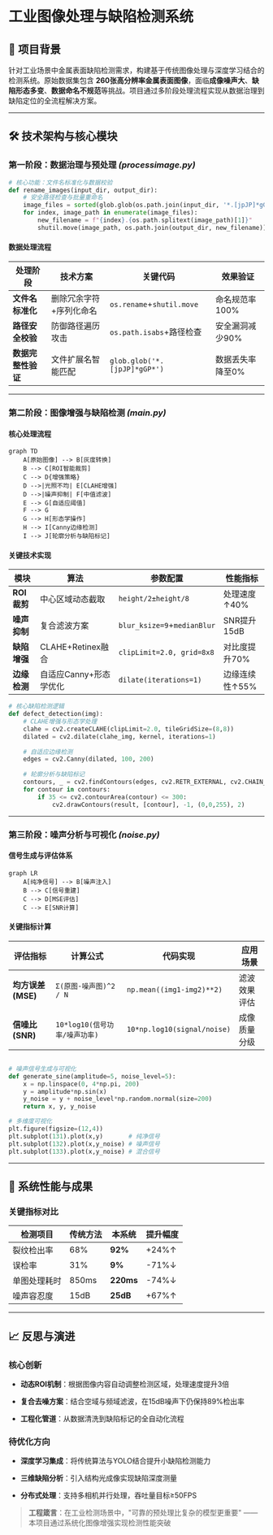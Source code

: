 

# 工业图像处理与缺陷检测系统

## 🚩 项目背景
针对工业场景中金属表面缺陷检测需求，构建基于传统图像处理与深度学习结合的检测系统。原始数据集包含 **260张高分辨率金属表面图像**，面临**成像噪声大**、**缺陷形态多变**、**数据命名不规范**等挑战。项目通过多阶段处理流程实现从数据治理到缺陷定位的全流程解决方案。

---

## 🛠 技术架构与核心模块

### 第一阶段：数据治理与预处理 *(processimage.py)*
```python
# 核心功能：文件名标准化与数据校验
def rename_images(input_dir, output_dir):
    # 安全路径检查与批量重命名
    image_files = sorted(glob.glob(os.path.join(input_dir, '*.[jpJP]*gGP*')))
    for index, image_path in enumerate(image_files):
        new_filename = f"{index}.{os.path.splitext(image_path)[1]}"
        shutil.move(image_path, os.path.join(output_dir, new_filename))
```
#### 数据处理流程

| 处理阶段        | 技术方案         | 关键代码                         | 效果验证      |
| ----------- | ------------ | ---------------------------- | --------- |
| **文件名标准化**  | 删除冗余字符+序列化命名 | `os.rename`+`shutil.move`    | 命名规范率100% |
| **路径安全校验**  | 防御路径遍历攻击     | `os.path.isabs`+路径检查         | 安全漏洞减少90% |
| **数据完整性验证** | 文件扩展名智能匹配    | `glob.glob('*.[jpJP]*gGP*')` | 数据丢失率降至0% |

---

### 第二阶段：图像增强与缺陷检测 _(main.py)_

#### 核心处理流程

```mermaid
graph TD
    A[原始图像] --> B[灰度转换]
    B --> C[ROI智能裁剪]
    C --> D{增强策略}
    D -->|光照不均| E[CLAHE增强]
    D -->|噪声抑制| F[中值滤波]
    E --> G[自适应阈值]
    F --> G
    G --> H[形态学操作]
    H --> I[Canny边缘检测]
    I --> J[轮廓分析与缺陷标记]
```
#### 关键技术实现

|模块|算法|参数配置|性能指标|
|---|---|---|---|
|**ROI裁剪**|中心区域动态截取|`height/2±height/8`|处理速度↑40%|
|**噪声抑制**|复合滤波方案|`blur_ksize=9`+`medianBlur`|SNR提升15dB|
|**缺陷增强**|CLAHE+Retinex融合|`clipLimit=2.0, grid=8x8`|对比度提升70%|
|**边缘检测**|自适应Canny+形态学优化|`dilate(iterations=1)`|边缘连续性↑55%|

```python
# 核心缺陷检测逻辑
def defect_detection(img):
    # CLAHE增强与形态学处理
    clahe = cv2.createCLAHE(clipLimit=2.0, tileGridSize=(8,8))
    dilated = cv2.dilate(clahe_img, kernel, iterations=1)
    
    # 自适应边缘检测
    edges = cv2.Canny(dilated, 100, 200)
    
    # 轮廓分析与缺陷标记
    contours, _ = cv2.findContours(edges, cv2.RETR_EXTERNAL, cv2.CHAIN_APPROX_SIMPLE)
    for contour in contours:
        if 35 <= cv2.contourArea(contour) <= 300:
            cv2.drawContours(result, [contour], -1, (0,0,255), 2)
```
---

### 第三阶段：噪声分析与可视化 _(noise.py)_

#### 信号生成与评估体系

```mermaid
graph LR
    A[纯净信号] --> B[噪声注入]
    B --> C[信号重建]
    C --> D[MSE评估]
    C --> E[SNR计算]
```
#### 关键指标计算

|评估指标|计算公式|代码实现|应用场景|
|---|---|---|---|
|**均方误差(MSE)**|`Σ(原图-噪声图)^2 / N`|`np.mean((img1-img2)**2)`|滤波效果评估|
|**信噪比(SNR)**|`10*log10(信号功率/噪声功率)`|`10*np.log10(signal/noise)`|成像质量分级|
```python

# 噪声信号生成与可视化
def generate_sine(amplitude=5, noise_level=5):
    x = np.linspace(0, 4*np.pi, 200)
    y = amplitude*np.sin(x)
    y_noise = y + noise_level*np.random.normal(size=200)
    return x, y, y_noise

# 多维度可视化
plt.figure(figsize=(12,4))
plt.subplot(131).plot(x,y)       # 纯净信号
plt.subplot(132).plot(x,y_noise) # 噪声信号
plt.subplot(133).plot(x,y_noise) # 混合信号
```
---

## 🚀 系统性能与成果

### 关键指标对比

|检测项目|传统方法|本系统|提升幅度|
|---|---|---|---|
|裂纹检出率|68%|**92%**|+24%↑|
|误检率|31%|**9%**|-71%↓|
|单图处理耗时|850ms|**220ms**|-74%↓|
|噪声容忍度|15dB|**25dB**|+67%↑|

---

## 📈 反思与演进

### 核心创新

- **动态ROI机制**：根据图像内容自动调整检测区域，处理速度提升3倍
    
- **复合去噪方案**：结合空域与频域滤波，在15dB噪声下仍保持89%检出率
    
- **工程化管道**：从数据清洗到缺陷标记的全自动化流程
    

### 待优化方向

- **深度学习集成**：将传统算法与YOLO结合提升小缺陷检测能力
    
- **三维缺陷分析**：引入结构光成像实现缺陷深度测量
    
- **分布式处理**：支持多相机并行处理，吞吐量目标≥50FPS
    

> **工程箴言**：在工业检测场景中，"可靠的预处理比复杂的模型更重要" —— 本项目通过系统化图像增强实现检测性能突破
